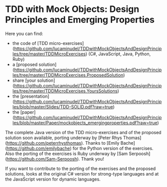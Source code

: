 # TDD with Mock Objects: Design Principles and Emerging Properties

Here you can find:

-  the code of [TDD micro-exercises] (https://github.com/lucaminudel/TDDwithMockObjectsAndDesignPrinciples/tree/master/TDDMicroExercises) (C#, JavaScript, Java, Python, Ruby)
-  a [proposed solution] (https://github.com/lucaminudel/TDDwithMockObjectsAndDesignPrinciples/tree/master/TDDMicroExercises.ProposedSolution) 
-  share [your solution] (https://github.com/lucaminudel/TDDwithMockObjectsAndDesignPrinciples/tree/master/TDDMicroExercises.YoursSolutions) 
-  the [presentation] (https://github.com/lucaminudel/TDDwithMockObjectsAndDesignPrinciples/blob/master/Slides/TDD-SOLID.pdf?raw=true)
-  the [paper] (https://github.com/lucaminudel/TDDwithMockObjectsAndDesignPrinciples/blob/master/Paper/mockobjects_emergingproperties.pdf?raw=true)

The complete Java version of the TDD micro-exercises and of the proposed solution soon available, porting underway by [Peter Rhys Thomas] (https://github.com/peterrhysthomas).
Thanks to [Emily Bache] (https://github.com/emilybache) for the Python version of the exercises. Also the porting of the exercises is Ruby underway by [Sam Serpoosh] (https://github.com/Sam-Serpoosh). Thank you!

If you want to contribute to the porting of the exercises and the proposed solutions, looks at the original C# version for strong-type languages and at the JavaScript version for dynamic languages.
